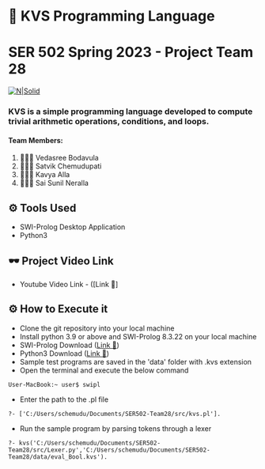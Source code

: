 # 🦈 KVS Programming Language
# SER 502 Spring 2023 - Project Team 28

[![N|Solid](http://eu.swi-prolog.org/icons/swipl.png)](http://eu.swi-prolog.org/icons/swipl.png)


### KVS is a simple programming language developed to compute trivial arithmetic operations, conditions, and loops.

#### Team Members:
1. 👨🏻‍💻 Vedasree Bodavula
2. 👩🏻‍💻 Satvik Chemudupati
3. 👩🏻‍💻 Kavya Alla
4. 👨🏻‍💻 Sai Sunil Neralla

## ⚙ Tools Used
- SWI-Prolog Desktop Application
- Python3

## 🕶 Project Video Link

- Youtube Video Link - ([Link 🚀]

## ⚙ How to Execute it

- Clone the git repository into your local machine
- Install python 3.9 or above and SWI-Prolog 8.3.22 on your local machine
- SWI-Prolog Download ([Link 🚀](https://www.swi-prolog.org/Download.html))
- Python3 Download ([Link 🚀](https://www.python.org/downloads/))
- Sample test programs are saved in the 'data' folder with .kvs extension
- Open the terminal and execute the below command
```
User-MacBook:~ user$ swipl
```
- Enter the path to the .pl file
```
?- ['C:/Users/schemudu/Documents/SER502-Team28/src/kvs.pl']. 
```
- Run the sample program by parsing tokens through a lexer
```
?- kvs('C:/Users/schemudu/Documents/SER502-Team28/src/Lexer.py','C:/Users/schemudu/Documents/SER502-Team28/data/eval_Bool.kvs').
```


